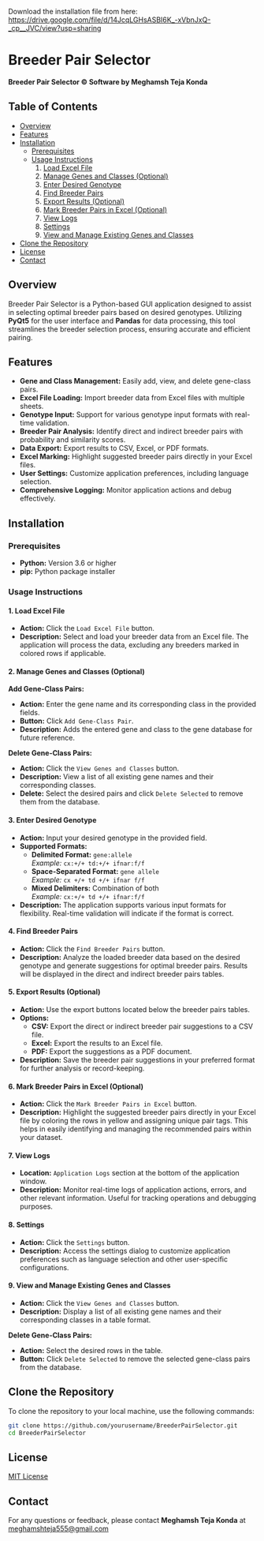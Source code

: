 Download the installation file from here: https://drive.google.com/file/d/14JcqLGHsASBI6K_-xVbnJxQ-_cp__JVC/view?usp=sharing

# Breeder Pair Selector

**Breeder Pair Selector © Software by Meghamsh Teja Konda**

## Table of Contents

- [Overview](#overview)
- [Features](#features)
- [Installation](#installation)
  - [Prerequisites](#prerequisites)
  - [Usage Instructions](#usage-instructions)
    1. [Load Excel File](#1-load-excel-file)
    2. [Manage Genes and Classes (Optional)](#2-manage-genes-and-classes-optional)
    3. [Enter Desired Genotype](#3-enter-desired-genotype)
    4. [Find Breeder Pairs](#4-find-breeder-pairs)
    5. [Export Results (Optional)](#5-export-results-optional)
    6. [Mark Breeder Pairs in Excel (Optional)](#6-mark-breeder-pairs-in-excel-optional)
    7. [View Logs](#7-view-logs)
    8. [Settings](#8-settings)
    9. [View and Manage Existing Genes and Classes](#9-view-and-manage-existing-genes-and-classes)
- [Clone the Repository](#clone-the-repository)
- [License](#license)
- [Contact](#contact)

## Overview

Breeder Pair Selector is a Python-based GUI application designed to assist in selecting optimal breeder pairs based on desired genotypes. Utilizing **PyQt5** for the user interface and **Pandas** for data processing, this tool streamlines the breeder selection process, ensuring accurate and efficient pairing.

## Features

- **Gene and Class Management:** Easily add, view, and delete gene-class pairs.
- **Excel File Loading:** Import breeder data from Excel files with multiple sheets.
- **Genotype Input:** Support for various genotype input formats with real-time validation.
- **Breeder Pair Analysis:** Identify direct and indirect breeder pairs with probability and similarity scores.
- **Data Export:** Export results to CSV, Excel, or PDF formats.
- **Excel Marking:** Highlight suggested breeder pairs directly in your Excel files.
- **User Settings:** Customize application preferences, including language selection.
- **Comprehensive Logging:** Monitor application actions and debug effectively.

## Installation

### Prerequisites

- **Python:** Version 3.6 or higher
- **pip:** Python package installer

### Usage Instructions

#### 1. Load Excel File

- **Action:** Click the `Load Excel File` button.
- **Description:** Select and load your breeder data from an Excel file. The application will process the data, excluding any breeders marked in colored rows if applicable.

#### 2. Manage Genes and Classes (Optional)

**Add Gene-Class Pairs:**

- **Action:** Enter the gene name and its corresponding class in the provided fields.
- **Button:** Click `Add Gene-Class Pair`.
- **Description:** Adds the entered gene and class to the gene database for future reference.

**Delete Gene-Class Pairs:**

- **Action:** Click the `View Genes and Classes` button.
- **Description:** View a list of all existing gene names and their corresponding classes.
- **Delete:** Select the desired pairs and click `Delete Selected` to remove them from the database.

#### 3. Enter Desired Genotype

- **Action:** Input your desired genotype in the provided field.
- **Supported Formats:**
  - **Delimited Format:** `gene:allele`  
    *Example:* `cx:+/+ td:+/+ ifnar:f/f`
  - **Space-Separated Format:** `gene allele`  
    *Example:* `cx +/+ td +/+ ifnar f/f`
  - **Mixed Delimiters:** Combination of both  
    *Example:* `cx:+/+ td +/+ ifnar:f/f`
- **Description:** The application supports various input formats for flexibility. Real-time validation will indicate if the format is correct.

#### 4. Find Breeder Pairs

- **Action:** Click the `Find Breeder Pairs` button.
- **Description:** Analyze the loaded breeder data based on the desired genotype and generate suggestions for optimal breeder pairs. Results will be displayed in the direct and indirect breeder pairs tables.

#### 5. Export Results (Optional)

- **Action:** Use the export buttons located below the breeder pairs tables.
- **Options:**
  - **CSV:** Export the direct or indirect breeder pair suggestions to a CSV file.
  - **Excel:** Export the results to an Excel file.
  - **PDF:** Export the suggestions as a PDF document.
- **Description:** Save the breeder pair suggestions in your preferred format for further analysis or record-keeping.

#### 6. Mark Breeder Pairs in Excel (Optional)

- **Action:** Click the `Mark Breeder Pairs in Excel` button.
- **Description:** Highlight the suggested breeder pairs directly in your Excel file by coloring the rows in yellow and assigning unique pair tags. This helps in easily identifying and managing the recommended pairs within your dataset.

#### 7. View Logs

- **Location:** `Application Logs` section at the bottom of the application window.
- **Description:** Monitor real-time logs of application actions, errors, and other relevant information. Useful for tracking operations and debugging purposes.

#### 8. Settings

- **Action:** Click the `Settings` button.
- **Description:** Access the settings dialog to customize application preferences such as language selection and other user-specific configurations.

#### 9. View and Manage Existing Genes and Classes

- **Action:** Click the `View Genes and Classes` button.
- **Description:** Display a list of all existing gene names and their corresponding classes in a table format.

**Delete Gene-Class Pairs:**

- **Action:** Select the desired rows in the table.
- **Button:** Click `Delete Selected` to remove the selected gene-class pairs from the database.

## Clone the Repository

To clone the repository to your local machine, use the following commands:

```bash
git clone https://github.com/yourusername/BreederPairSelector.git
cd BreederPairSelector
```

## License

[MIT License](LICENSE)

## Contact

For any questions or feedback, please contact **Meghamsh Teja Konda** at [meghamshteja555@gmail.com](mailto:meghamshteja555@gmail.com)
